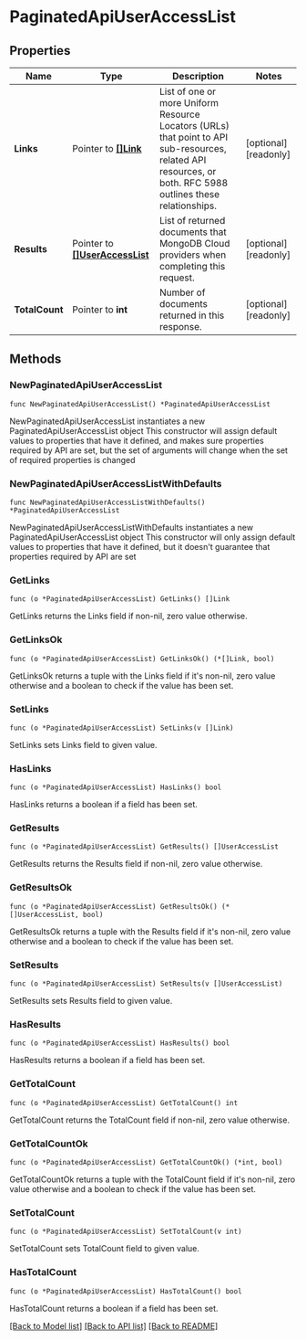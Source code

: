 # PaginatedApiUserAccessList

## Properties

Name | Type | Description | Notes
------------ | ------------- | ------------- | -------------
**Links** | Pointer to [**[]Link**](Link.md) | List of one or more Uniform Resource Locators (URLs) that point to API sub-resources, related API resources, or both. RFC 5988 outlines these relationships. | [optional] [readonly] 
**Results** | Pointer to [**[]UserAccessList**](UserAccessList.md) | List of returned documents that MongoDB Cloud providers when completing this request. | [optional] [readonly] 
**TotalCount** | Pointer to **int** | Number of documents returned in this response. | [optional] [readonly] 

## Methods

### NewPaginatedApiUserAccessList

`func NewPaginatedApiUserAccessList() *PaginatedApiUserAccessList`

NewPaginatedApiUserAccessList instantiates a new PaginatedApiUserAccessList object
This constructor will assign default values to properties that have it defined,
and makes sure properties required by API are set, but the set of arguments
will change when the set of required properties is changed

### NewPaginatedApiUserAccessListWithDefaults

`func NewPaginatedApiUserAccessListWithDefaults() *PaginatedApiUserAccessList`

NewPaginatedApiUserAccessListWithDefaults instantiates a new PaginatedApiUserAccessList object
This constructor will only assign default values to properties that have it defined,
but it doesn't guarantee that properties required by API are set

### GetLinks

`func (o *PaginatedApiUserAccessList) GetLinks() []Link`

GetLinks returns the Links field if non-nil, zero value otherwise.

### GetLinksOk

`func (o *PaginatedApiUserAccessList) GetLinksOk() (*[]Link, bool)`

GetLinksOk returns a tuple with the Links field if it's non-nil, zero value otherwise
and a boolean to check if the value has been set.

### SetLinks

`func (o *PaginatedApiUserAccessList) SetLinks(v []Link)`

SetLinks sets Links field to given value.

### HasLinks

`func (o *PaginatedApiUserAccessList) HasLinks() bool`

HasLinks returns a boolean if a field has been set.

### GetResults

`func (o *PaginatedApiUserAccessList) GetResults() []UserAccessList`

GetResults returns the Results field if non-nil, zero value otherwise.

### GetResultsOk

`func (o *PaginatedApiUserAccessList) GetResultsOk() (*[]UserAccessList, bool)`

GetResultsOk returns a tuple with the Results field if it's non-nil, zero value otherwise
and a boolean to check if the value has been set.

### SetResults

`func (o *PaginatedApiUserAccessList) SetResults(v []UserAccessList)`

SetResults sets Results field to given value.

### HasResults

`func (o *PaginatedApiUserAccessList) HasResults() bool`

HasResults returns a boolean if a field has been set.

### GetTotalCount

`func (o *PaginatedApiUserAccessList) GetTotalCount() int`

GetTotalCount returns the TotalCount field if non-nil, zero value otherwise.

### GetTotalCountOk

`func (o *PaginatedApiUserAccessList) GetTotalCountOk() (*int, bool)`

GetTotalCountOk returns a tuple with the TotalCount field if it's non-nil, zero value otherwise
and a boolean to check if the value has been set.

### SetTotalCount

`func (o *PaginatedApiUserAccessList) SetTotalCount(v int)`

SetTotalCount sets TotalCount field to given value.

### HasTotalCount

`func (o *PaginatedApiUserAccessList) HasTotalCount() bool`

HasTotalCount returns a boolean if a field has been set.


[[Back to Model list]](../README.md#documentation-for-models) [[Back to API list]](../README.md#documentation-for-api-endpoints) [[Back to README]](../README.md)


